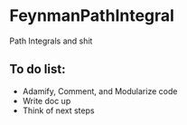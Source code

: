 # FeynmanPathIntegral
Path Integrals and shit 


## To do list:

 - Adamify, Comment, and Modularize code
 - Write doc up
 - Think of next steps
